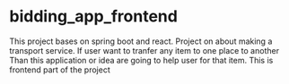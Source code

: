 # bidding_app_frontend
This project bases on spring boot and react. Project on about making a transport service. If user want to tranfer any item to one place to another Than this application or idea are going to help user for that item. This is frontend part of the project
